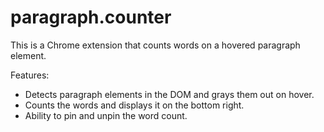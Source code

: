 # paragraph.counter
This is a Chrome extension that counts words on a hovered paragraph element.

Features:
- Detects paragraph elements in the DOM and grays them out on hover.
- Counts the words and displays it on the bottom right.
- Ability to pin and unpin the word count.
